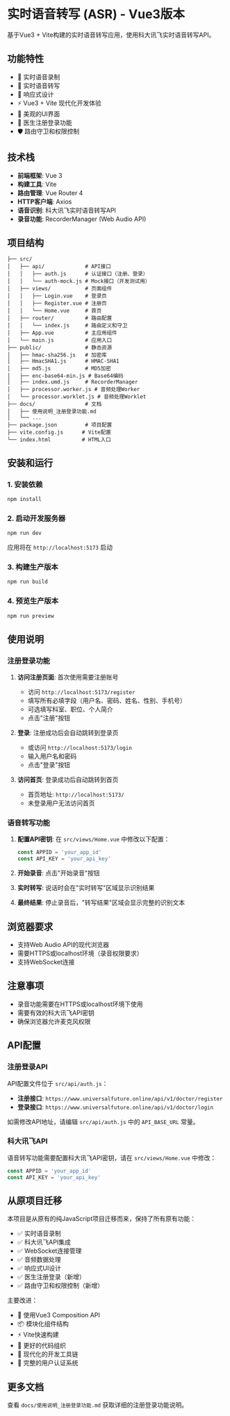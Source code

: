 # 实时语音转写 (ASR) - Vue3版本

基于Vue3 + Vite构建的实时语音转写应用，使用科大讯飞实时语音转写API。

## 功能特性

- 🎤 实时语音录制
- 🔄 实时语音转写
- 📱 响应式设计
- ⚡ Vue3 + Vite 现代化开发体验
- 🎨 美观的UI界面
- 🔐 医生注册登录功能
- 🛡️ 路由守卫和权限控制

## 技术栈

- **前端框架**: Vue 3
- **构建工具**: Vite
- **路由管理**: Vue Router 4
- **HTTP客户端**: Axios
- **语音识别**: 科大讯飞实时语音转写API
- **录音功能**: RecorderManager (Web Audio API)

## 项目结构

```
├── src/
│   ├── api/             # API接口
│   │   ├── auth.js      # 认证接口（注册、登录）
│   │   └── auth-mock.js # Mock接口（开发测试用）
│   ├── views/           # 页面组件
│   │   ├── Login.vue    # 登录页
│   │   ├── Register.vue # 注册页
│   │   └── Home.vue     # 首页
│   ├── router/          # 路由配置
│   │   └── index.js     # 路由定义和守卫
│   ├── App.vue          # 主应用组件
│   └── main.js          # 应用入口
├── public/              # 静态资源
│   ├── hmac-sha256.js   # 加密库
│   ├── HmacSHA1.js      # HMAC-SHA1
│   ├── md5.js           # MD5加密
│   ├── enc-base64-min.js # Base64编码
│   ├── index.umd.js     # RecorderManager
│   ├── processor.worker.js # 音频处理Worker
│   └── processor.worklet.js # 音频处理Worklet
├── docs/                # 文档
│   ├── 使用说明_注册登录功能.md
│   └── ...
├── package.json         # 项目配置
├── vite.config.js      # Vite配置
└── index.html          # HTML入口
```

## 安装和运行

### 1. 安装依赖

```bash
npm install
```

### 2. 启动开发服务器

```bash
npm run dev
```

应用将在 `http://localhost:5173` 启动

### 3. 构建生产版本

```bash
npm run build
```

### 4. 预览生产版本

```bash
npm run preview
```

## 使用说明

### 注册登录功能

1. **访问注册页面**: 首次使用需要注册账号
   - 访问 `http://localhost:5173/register`
   - 填写所有必填字段（用户名、密码、姓名、性别、手机号）
   - 可选填写科室、职位、个人简介
   - 点击"注册"按钮

2. **登录**: 注册成功后会自动跳转到登录页
   - 或访问 `http://localhost:5173/login`
   - 输入用户名和密码
   - 点击"登录"按钮

3. **访问首页**: 登录成功后自动跳转到首页
   - 首页地址: `http://localhost:5173/`
   - 未登录用户无法访问首页

### 语音转写功能

1. **配置API密钥**: 在 `src/views/Home.vue` 中修改以下配置：
   ```javascript
   const APPID = 'your_app_id'
   const API_KEY = 'your_api_key'
   ```

2. **开始录音**: 点击"开始录音"按钮
3. **实时转写**: 说话时会在"实时转写"区域显示识别结果
4. **最终结果**: 停止录音后，"转写结果"区域会显示完整的识别文本

## 浏览器要求

- 支持Web Audio API的现代浏览器
- 需要HTTPS或localhost环境（录音权限要求）
- 支持WebSocket连接

## 注意事项

- 录音功能需要在HTTPS或localhost环境下使用
- 需要有效的科大讯飞API密钥
- 确保浏览器允许麦克风权限

## API配置

### 注册登录API

API配置文件位于 `src/api/auth.js`：

- **注册接口**: `https://www.universalfuture.online/api/v1/doctor/register`
- **登录接口**: `https://www.universalfuture.online/api/v1/doctor/login`

如需修改API地址，请编辑 `src/api/auth.js` 中的 `API_BASE_URL` 常量。

### 科大讯飞API

语音转写功能需要配置科大讯飞API密钥，请在 `src/views/Home.vue` 中修改：

```javascript
const APPID = 'your_app_id'
const API_KEY = 'your_api_key'
```

## 从原项目迁移

本项目是从原有的纯JavaScript项目迁移而来，保持了所有原有功能：

- ✅ 实时语音录制
- ✅ 科大讯飞API集成
- ✅ WebSocket连接管理
- ✅ 音频数据处理
- ✅ 响应式UI设计
- ✅ 医生注册登录（新增）
- ✅ 路由守卫和权限控制（新增）

主要改进：
- 🚀 使用Vue3 Composition API
- 📦 模块化组件结构
- ⚡ Vite快速构建
- 🎨 更好的代码组织
- 🔧 现代化的开发工具链
- 🔐 完整的用户认证系统

## 更多文档

查看 `docs/使用说明_注册登录功能.md` 获取详细的注册登录功能说明。

